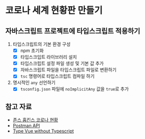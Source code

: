 # 코로나 세계 현황판 만들기

## 자바스크립트 프로젝트에 타입스크립트 적용하기

1. 타입스크립트의 기본 환경 구성
   -  [x] npm 초기화
   -  [x] 타입스크입트 라이브러리 설치
   -  [x] 타입스크립트 설정 파일 생성 및 기본 값 추가
   -  [x] 자바스크립트 파일을 타입스크립트 파일로 변환하기
   -  [x] `tsc` 명령어로 타입스크립트 컴파일 하기
2. 명시적인 `any` 선언하기
   -  [x] `tsconfig.json` 파일에  `noImplicitAny` 값을 `true`로 추가

## 참고 자료

- [존스 홉킨스 코로나 현황](https://www.arcgis.com/apps/opsdashboard/index.html#/bda7594740fd40299423467b48e9ecf6)
- [Postman API](https://documenter.getpostman.com/view/10808728/SzS8rjbc?version=latest#27454960-ea1c-4b91-a0b6-0468bb4e6712)
- [Type Vue without Typescript](https://blog.usejournal.com/type-vue-without-typescript-b2b49210f0b)
